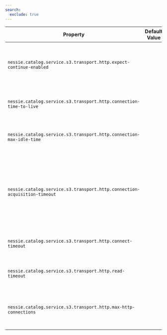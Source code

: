 ```yaml
---
search:
  exclude: true
---
```

<!--start-->

| Property | Default Value | Type | Description |
|----------|---------------|------|-------------|
| `nessie.catalog.service.s3.transport.http.expect-continue-enabled` |  | `boolean` | Override default behavior whether to expect an HTTP/100-Continue.  |
| `nessie.catalog.service.s3.transport.http.connection-time-to-live` |  | `duration` | Override default time-time of a pooled connection.  |
| `nessie.catalog.service.s3.transport.http.connection-max-idle-time` |  | `duration` | Override default max idle time of a pooled connection.  |
| `nessie.catalog.service.s3.transport.http.connection-acquisition-timeout` |  | `duration` | Override default connection acquisition timeout. This is the time a request will wait for a  connection from the pool.  |
| `nessie.catalog.service.s3.transport.http.connect-timeout` |  | `duration` | Override the default TCP connect timeout.  |
| `nessie.catalog.service.s3.transport.http.read-timeout` |  | `duration` | Override the default connection read timeout.  |
| `nessie.catalog.service.s3.transport.http.max-http-connections` |  | `int` | Override the default maximum number of pooled connections.  |
